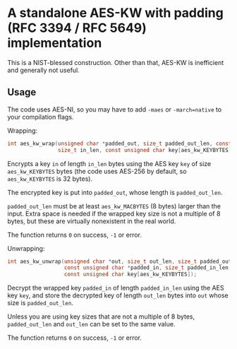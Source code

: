 # A standalone AES-KW with padding (RFC 3394 / RFC 5649) implementation

This is a NIST-blessed construction. Other than that, AES-KW is inefficient and generally not useful.

## Usage

The code uses AES-NI, so you may have to add `-maes` or `-march=native` to your compilation flags.

Wrapping:

```c
int aes_kw_wrap(unsigned char *padded_out, size_t padded_out_len, const unsigned char *in,
                size_t in_len, const unsigned char key[aes_kw_KEYBYTES]);
```

Encrypts a key `in` of length `in_len` bytes using the AES key `key` of size `aes_kw_KEYBYTES` bytes (the code uses AES-256 by default, so `aes_kw_KEYBYTES` is 32 bytes).

The encrypted key is put into `padded_out`, whose length is `padded_out_len`.

`padded_out_len` must be at least `aes_kw_MACBYTES` (8 bytes) larger than the input. Extra space is needed if the wrapped key size is not a multiple of 8 bytes, but these are virtually nonexistent in the real world.

The function returns `0` on success, `-1` or error.

Unwrapping:

```c
int aes_kw_unwrap(unsigned char *out, size_t out_len, size_t padded_out_len,
                  const unsigned char *padded_in, size_t padded_in_len,
                  const unsigned char key[aes_kw_KEYBYTES]);
```

Decrypt the wrapped key `padded_in` of length `padded_in_len` using the AES key `key`, and store the decrypted key of length `out_len` bytes into `out` whose size is `padded_out_len`.

Unless you are using key sizes that are not a multiple of 8 bytes, `padded_out_len` and `out_len` can be set to the same value.

The function returns `0` on success, `-1` or error.

